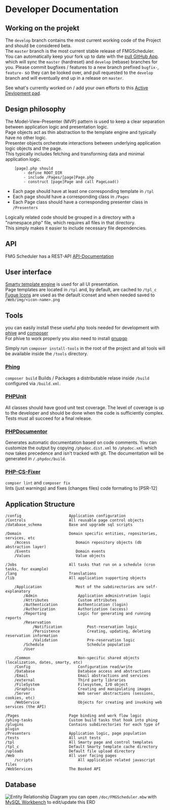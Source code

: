 # Developer Documentation

## Working on the projekt
The `develop` branch contains the most current working code of the Project and should be considered beta.  
The `master` branch is the most current stable release of FMGScheduler.  
You can automatically keep your fork up to date with the [pull GitHub App](https://github.com/apps/pull). which will sync the `master` (hardreset) and `develop` (rebase) branches for you.
Please commit bugfixes / features to a new branch prefixed `bugfix-`, `feature-` so they can be looked over, and pull requested to the `develop` branch and will eventually end up in a release on `master`.

See what's currently worked on / add your own efforts to this [Active Devlopment pad](https://demo.hedgedoc.org/4MVpNd46TL2LI_IKR9K1EQ?both#).

## Design philosophy
The Model-View-Presenter (MVP) pattern is used to keep a clear separation between application logic and presentation logic.  
Page objects act as thin abstraction to the template engine and typically have no other logic.  
Presenter objects orchestrate interactions between underlying application logic objects and the page.  
This typically includes fetching and transforming data and minimal application logic.  

```
    [page].php should
        - define ROOT_DIR
        - include /Pages/[page]Page.php
        - construct [page]Page and call PageLoad()
```

- Each page should have at least one corresponding template in `/tpl`
- Each page should have a corresponding class in `/Pages`
- Each Page class should have a corresponding presenter class in `/Presenters`

Logically related code should be grouped in a directory with a "namespace.php" file, which requires all files in that directory.  
This simply makes it easier to include necessary file dependencies.

## API
FMG Scheduler has a REST-API
[API-Documentation](./API.md)

## User interface
[Smarty template engine](https://www.smarty.net/docsv2/en/language.basic.syntax.tpl) is used for all UI presentation.  
Page templates are located in `/tpl` and, by default, are cached to `/tpl_c`  
[Fugue Icons](https://p.yusukekamiyamane.com/) are used as the default iconset and when needed saved to `/Web/img/<icon-name>.png`

## Tools
you can easily install these useful php tools needed for development with [phive](https://github.com/phar-io/phive#getting-phive) and [composer](https://getcomposer.org/download/)  
For phive to work properly you also need to install [gnupgp](https://www.gnupg.org/download/index.html#binary)

Simply run `composer install-tools` in the root of the project and all tools will be available inside the `/tools` directory.

### [Phing](https://www.phing.info/#docs)
`composer build` Builds / Packages a distributable relase inside `/build` configured via `/build.xml`.

### [PHPUnit](https://phpunit.readthedocs.io/en/latest/writing-tests-for-phpunit.html)
All classes should have good unit test coverage. The level of coverage is up to the developer and should be done when the code is sufficiently complex.
Tests must all succeed for a final release.

### [PHPDocumentor](https://docs.phpdoc.org/latest/guide/guides/running-phpdocumentor.html)
Generates automatic documentation based on code comments.
You can customize the output by copying `/phpdoc.dist.xml` to `/phpdoc.xml` which now takes precedence and isn't tracked with git.
The documentation will be generated in `/.phpdoc/build`.

### [PHP-CS-Fixer](https://github.com/FriendsOfPhp/PHP-CS-Fixer#usage)
`compser lint` and `composer fix`  
lints (just warnings) and fixes (changes files) code formating to [PSR-12] 

## Application Structure

    /config                     Application configuration
    /Controls                   All reusable page control objects
    /database_schema            Base and upgrade sql scripts

    /Domain                     Domain specific entities, repositories, services, etc
        /Access                    Domain repository objects (db abstraction layer)
        /Events                    Domain events
        /Values                    Value objects

    /Jobs                       All tasks that run on a schedule (cron tasks, for example)
    /lang                       Translations
    /lib                        All application supporting objects

        /Application               Most of the subdirectories are self-explanatory
            /Admin                  Application administration logic
            /Attributes             Custom attributes
            /Authentication         Authentication (login)
            /Authorization          Authorization (access)
            /Reporting              Logic for generating and running reports
            /Reservation        
                /Notification           Post-reservation logic
                /Persistence            Creating, updating, deleting reservation information
                /Validation             Pre-reservation logic
            /Schedule                   Schedule population
            /User

        /Common                     Non-specific shared objects (localization, dates, smarty, etc)
        /Config                     Configuration read/write
        /Database                   Database access and abstractions
        /Email                      Email abstractions and services
        /external                   Third party libraries
        /FileSystem                 Filesystem, I/O object
        /Graphics                   Creating and manipulating images
        /Server                     Web server abstractions (sessions, cookies, etc)
        /WebService                 Objects for creating and invoking web services (the API)

    /Pages                      Page binding and work flow logic
    /phing-tasks                Custom build tasks that hook into phing
    /plugins                    Contains subdirectories for each type of plugin
    /Presenters                 Application logic, page population
    /tests                      All unit tests
    /tpl                        All Smarty page and control templates
    /tpl_c                      Default Smarty template cache directory
    /uploads                    Default file upload directory
    /Web                        All user facing pages
        /scripts                    All application related javascript files
    /WebServices                The Booked API

## Database
![Entity Relationship Diagram](./ERD.svg)
you can open `/doc/FMGScheduler.mbw` with [MySQL Workbench](https://www.mysql.com/products/workbench/) to edit/update this ERD
